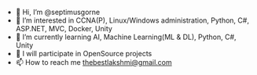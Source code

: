 - 👋 Hi, I’m @septimusgorne
- 👀 I’m interested in CCNA(P), Linux/Windows administration, Python, C#, ASP.NET, MVC, Docker, Unity
- 🌱 I’m currently learning AI, Machine Learning(ML & DL), Python, C#, Unity
- 💞️ I will participate in OpenSource projects
- 📫 How to reach me thebestlakshmi@gmail.com

<!---
septimusgorne/septimusgorne is a ✨ special ✨ repository because its `README.md` (this file) appears on your GitHub profile.
You can click the Preview link to take a look at your changes.
--->
